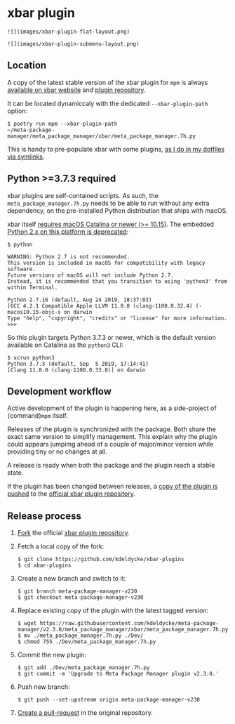 # xbar plugin

```{sidebar} Default layout
![](images/xbar-plugin-flat-layout.png)
```

```{sidebar} Submenu layout
![](images/xbar-plugin-submenu-layout.png)
```

## Location

A copy of the latest stable version of the xbar plugin for `mpm` is always
[available on xbar website](https://xbarapp.com/docs/plugins/Dev/meta_package_manager.7h.py.html)
and
[plugin repository](https://github.com/matryer/xbar-plugins/blob/master/Dev/meta_package_manager.7h.py).

It can be located dynamiccaly with the dedicated `--xbar-plugin-path` option:

```shell-session
$ poetry run mpm --xbar-plugin-path
~/meta-package-manager/meta_package_manager/xbar/meta_package_manager.7h.py
```

This is handy to pre-populate xbar with some plugins, [as I do in my dotfiles via symlinks](https://github.com/kdeldycke/dotfiles/blob/c04296d29e5f5ce48687f79554b265b3e89d5dbb/install.sh#L230).

## Python >=3.7.3 required

xbar plugins are self-contained scripts. As such, the
`meta_package_manager.7h.py` needs to be able to run without any extra
dependency, on the pre-installed Python distribution that ships with macOS.

xbar itself
[requires macOS Catalina or newer (>= 10.15)](https://github.com/matryer/xbar/blame/2d063e0e46a0e427aedef62dc047b0065602cd40/README.md#L9).
The embedded
[Python 2.x on this platform is deprecated](https://developer.apple.com/documentation/macos-release-notes/macos-catalina-10_15-release-notes):

```shell-session
$ python

WARNING: Python 2.7 is not recommended.
This version is included in macOS for compatibility with legacy software.
Future versions of macOS will not include Python 2.7.
Instead, it is recommended that you transition to using 'python3' from within Terminal.

Python 2.7.16 (default, Aug 24 2019, 18:37:03)
[GCC 4.2.1 Compatible Apple LLVM 11.0.0 (clang-1100.0.32.4) (-macos10.15-objc-s on darwin
Type "help", "copyright", "credits" or "license" for more information.
>>>
```

So this plugin targets Python 3.7.3 or newer, which is the default version
available on Catalina as the `python3` CLI:

```shell-session
$ xcrun python3
Python 3.7.3 (default, Sep  5 2019, 17:14:41)
[Clang 11.0.0 (clang-1100.0.33.8)] on darwin
```

## Development workflow

Active development of the plugin is happening here, as a side-project of
{command}`mpm` itself.

Releases of the plugin is synchronized with the package. Both share the exact
same version to simplify management. This explain why the plugin could appears
jumpimg ahead of a couple of major/minor version while providing tiny or no
changes at all.

A release is ready when both the package and the plugin reach a stable state.

If the plugin has been changed between releases, a
[copy of the plugin is pushed](https://github.com/matryer/xbar-plugins/pulls?q=is%3Apr%20%22Meta%20Package%20Manager%22)
to the
[official xbar plugin repository](https://github.com/matryer/xbar-plugins/blob/master/Dev/meta_package_manager.7h.py).

## Release process

1. [Fork](https://help.github.com/articles/fork-a-repo/) the official
   [xbar plugin repository](https://github.com/matryer/xbar-plugins).

1. Fetch a local copy of the fork:

   ```shell-session
   $ git clone https://github.com/kdeldycke/xbar-plugins
   $ cd xbar-plugins
   ```

1. Create a new branch and switch to it:

   ```shell-session
   $ git branch meta-package-manager-v230
   $ git checkout meta-package-manager-v230
   ```

1. Replace existing copy of the plugin with the latest tagged version:

   ```shell-session
   $ wget https://raw.githubusercontent.com/kdeldycke/meta-package-manager/v2.3.0/meta_package_manager/xbar/meta_package_manager.7h.py
   $ mv ./meta_package_manager.7h.py ./Dev/
   $ chmod 755 ./Dev/meta_package_manager.7h.py
   ```

1. Commit the new plugin:

   ```shell-session
   $ git add ./Dev/meta_package_manager.7h.py
   $ git commit -m 'Upgrade to Meta Package Manager plugin v2.3.0.'
   ```

1. Push new branch:

   ```shell-session
   $ git push --set-upstream origin meta-package-manager-v230
   ```

1. [Create a pull-request](https://help.github.com/articles/creating-a-pull-request/)
   in the original repository.
